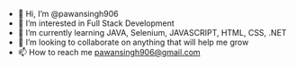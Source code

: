 - 👋 Hi, I’m @pawansingh906
- 👀 I’m interested in Full Stack Development
- 🌱 I’m currently learning JAVA, Selenium, JAVASCRIPT, HTML, CSS, .NET
- 💞️ I’m looking to collaborate on anything that will help me grow
- 📫 How to reach me pawansingh906@gmail.com

<!---
pawansingh906/pawansingh906 is a ✨ special ✨ repository because its `README.md` (this file) appears on your GitHub profile.
You can click the Preview link to take a look at your changes.
--->
